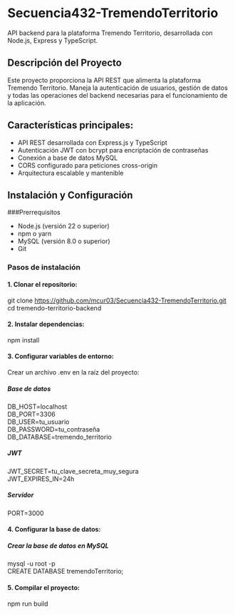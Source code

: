 # Secuencia432-TremendoTerritorio
API backend para la plataforma Tremendo Territorio, desarrollada con Node.js, Express y TypeScript.

## Descripción del Proyecto
Este proyecto proporciona la API REST que alimenta la plataforma Tremendo Territorio. Maneja la autenticación de usuarios, gestión de datos y todas las operaciones del backend necesarias para el funcionamiento de la aplicación.

## Características principales:
- API REST desarrollada con Express.js y TypeScript<br>
- Autenticación JWT con bcrypt para encriptación de contraseñas<br>
- Conexión a base de datos MySQL<br>
- CORS configurado para peticiones cross-origin<br>
- Arquitectura escalable y mantenible

## Instalación y Configuración
###Prerrequisitos

- Node.js (versión 22 o superior)<br>
- npm o yarn <br>
- MySQL (versión 8.0 o superior) <br>
- Git

### Pasos de instalación

#### 1. Clonar el repositorio:
git clone https://github.com/mcur03/Secuencia432-TremendoTerritorio.git <br>
cd tremendo-territorio-backend

#### 2. Instalar dependencias:
npm install

#### 3. Configurar variables de entorno:
Crear un archivo .env en la raíz del proyecto: <br>
##### Base de datos <br>
DB_HOST=localhost <br>
DB_PORT=3306 <br>
DB_USER=tu_usuario <br>
DB_PASSWORD=tu_contraseña <br>
DB_DATABASE=tremendo_territorio <br>

##### JWT
JWT_SECRET=tu_clave_secreta_muy_segura <br>
JWT_EXPIRES_IN=24h

##### Servidor
PORT=3000

#### 4. Configurar la base de datos:
##### Crear la base de datos en MySQL <br>
mysql -u root -p <br>
CREATE DATABASE tremendoTerritorio;

#### 5. Compilar el proyecto:
npm run build
